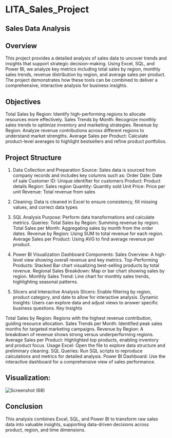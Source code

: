 # LITA_Sales_Project

## Sales Data Analysis

## Overview
This project provides a detailed analysis of sales data to uncover trends and insights that support strategic decision-making. 
Using Excel, SQL, and Power BI, we analyze key metrics including total sales by region, monthly sales trends, revenue distribution by region, 
and average sales per product. The project demonstrates how these tools can be combined to deliver a comprehensive, interactive analysis for business insights.

## Objectives
Total Sales by Region: Identify high-performing regions to allocate resources more effectively.
Sales Trends by Month: Recognize monthly sales trends to optimize inventory and marketing strategies.
Revenue by Region: Analyze revenue contributions across different regions to understand market strengths.
Average Sales per Product: Calculate product-level averages to highlight bestsellers and refine product portfolios.

## Project Structure
1. Data Collection and Preparation
Source: Sales data is sourced from company records and includes key columns such as:
Order Date: Date of sale
Customer ID: Unique identifier for customers
Product: Product details
Region: Sales region
Quantity: Quantity sold
Unit Price: Price per unit
Revenue: Total revenue from sales

2. Cleaning: Data is cleaned in Excel to ensure consistency, fill missing values, and correct data types
   
3. SQL Analysis
Purpose: Perform data transformations and calculate metrics.
Queries:
Total Sales by Region: Summing revenue by region.
Total Sales per Month: Aggregating sales by month from the order dates.
Revenue by Region: Using SUM to total revenue for each region.
Average Sales per Product: Using AVG to find average revenue per product.

4. Power BI Visualization
Dashboard Components:
Sales Overview: A high-level view showing overall revenue and key metrics.
Top-Performing Products: Stacked Bar chart visualizing best-selling products by total revenue.
Regional Sales Breakdown: Map or bar chart showing sales by region.
Monthly Sales Trend: Line chart for monthly sales trends, highlighting seasonal patterns.

5. Slicers and Interactive Analysis
Slicers: Enable filtering by region, product category, and date to allow for interactive analysis.
Dynamic Insights: Users can explore data and adjust views to answer specific business questions.
Key Insights

Total Sales by Region: Regions with the highest revenue contribution, guiding resource allocation.
Sales Trends per Month: Identified peak sales months for targeted marketing campaigns.
Revenue by Region: A breakdown of revenue shows strong versus underperforming regions.
Average Sales per Product: Highlighted top products, enabling inventory and product focus.
Usage
Excel: Open the file to explore data structure and preliminary cleaning.
SQL Queries: Run SQL scripts to reproduce calculations and metrics for detailed analysis.
Power BI Dashboard: Use the interactive dashboard for a comprehensive view of sales performance.

## Visualization:
![Screenshot (68)](https://github.com/user-attachments/assets/005f8469-7485-4e0d-b3b5-0acc79ed2f02)


## Conclusion
This analysis combines Excel, SQL, and Power BI to transform raw sales data into valuable insights,
supporting data-driven decisions across product, region, and time dimensions.

